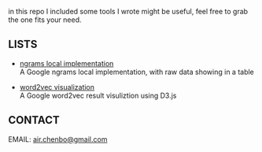 in this repo I included some tools I wrote might be useful, feel free to grab the one fits your need.

## LISTS
*  [ngrams local implementation](google-ngrams) <br>
A Google ngrams local implementation, with raw data showing in a table


*  [word2vec visualization](google-word2vec-visual) <br>
A Google word2vec result visuliztion using D3.js


## CONTACT <br>
EMAIL: air.chenbo@gmail.com

